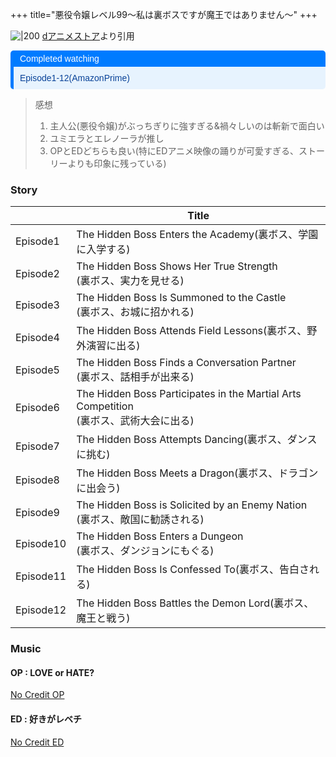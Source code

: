 
+++
title="悪役令嬢レベル99～私は裏ボスですが魔王ではありません～"
+++

![|200](https://cs1.animestore.docomo.ne.jp/anime_kv/img/26/74/6/26746_1_9_8b.png?1701844250323)
[dアニメストア](https://www.google.com/url?sa=i&url=https%3A%2F%2Fanimestore.docomo.ne.jp%2Fanimestore%2Fci%3FworkId%3D26746&psig=AOvVaw3dStZiBoi-W_mnp5oRK4ez&ust=1720686266880000&source=images&cd=vfe&opi=89978449&ved=0CBEQjRxqFwoTCMjSvYKGnIcDFQAAAAAdAAAAABAE)より引用

<div style="margin: 10px 0; border-left: 5px solid #007BFF; border-radius: 5px; overflow: hidden; font-family: Arial, sans-serif;"> <div style="background-color: #007BFF; color: #ffffff; padding: 5px 10px; font-weight: normal; font-size: 14px;"> Completed watching </div> <div style="background-color: #e7f3fe; color: #084298; padding: 10px;"> <p style="margin: 0;">Episode1-12(AmazonPrime)</p> </div> </div>

> 感想  
> 1. 主人公(悪役令嬢)がぶっちぎりに強すぎる&禍々しいのは斬新で面白い
> 2. ユミエラとエレノーラが推し
> 3. OPとEDどちらも良い(特にEDアニメ映像の踊りが可愛すぎる、ストーリーよりも印象に残っている)




### Story

|           | Title                                                                         |
| --------- | ----------------------------------------------------------------------------- |
| Episode1  | The Hidden Boss Enters the Academy(裏ボス、学園に入学する)                               |
| Episode2  | The Hidden Boss Shows Her True Strength<br>(裏ボス、実力を見せる)                       |
| Episode3  | The Hidden Boss Is Summoned to the Castle<br>(裏ボス、お城に招かれる)                    |
| Episode4  | The Hidden Boss Attends Field Lessons(裏ボス、野外演習に出る)                            |
| Episode5  | The Hidden Boss Finds a Conversation Partner<br>(裏ボス、話相手が出来る)                 |
| Episode6  | The Hidden Boss Participates in the Martial Arts Competition<br>(裏ボス、武術大会に出る) |
| Episode7  | The Hidden Boss Attempts Dancing(裏ボス、ダンスに挑む)                                  |
| Episode8  | The Hidden Boss Meets a Dragon(裏ボス、ドラゴンに出会う)                                  |
| Episode9  | The Hidden Boss is Solicited by an Enemy Nation<br>(裏ボス、敵国に勧誘される)             |
| Episode10 | The Hidden Boss Enters a Dungeon<br>(裏ボス、ダンジョンにもぐる)                           |
| Episode11 | The Hidden Boss Is Confessed To(裏ボス、告白される)                                    |
| Episode12 | The Hidden Boss Battles the Demon Lord(裏ボス、魔王と戦う)                             |

### Music
#### OP : LOVE or HATE?
[No Credit OP](https://youtu.be/0o6qbg7gRMk?si=rpgg2Qkd-2rRT8o6)

#### ED : 好きがレベチ
[No Credit ED](https://youtu.be/x6srpcNc1uA?si=DEKRXDHqe4qiZZww)


